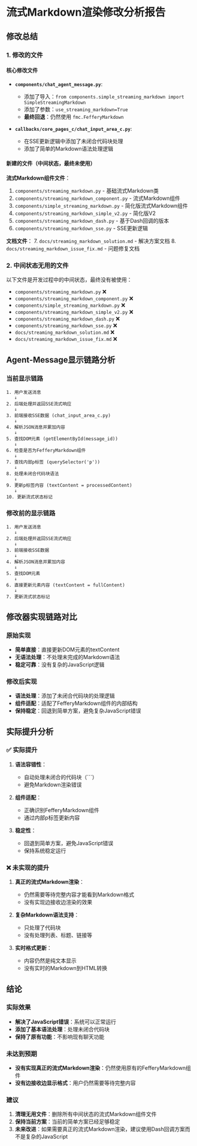 # 流式Markdown渲染修改分析报告

## 修改总结

### 1. 修改的文件

#### 核心修改文件
- **`components/chat_agent_message.py`**: 
  - 添加了导入：`from components.simple_streaming_markdown import SimpleStreamingMarkdown`
  - 添加了参数：`use_streaming_markdown=True`
  - **最终回退**：仍然使用 `fmc.FefferyMarkdown`

- **`callbacks/core_pages_c/chat_input_area_c.py`**:
  - 在SSE更新逻辑中添加了未闭合代码块处理
  - 添加了简单的Markdown语法处理逻辑

#### 新建的文件（中间状态，最终未使用）

**流式Markdown组件文件**：
1. `components/streaming_markdown.py` - 基础流式Markdown类
2. `components/streaming_markdown_component.py` - 流式Markdown组件
3. `components/simple_streaming_markdown.py` - 简化版流式Markdown组件
4. `components/streaming_markdown_simple_v2.py` - 简化版V2
5. `components/streaming_markdown_dash.py` - 基于Dash回调的版本
6. `components/streaming_markdown_sse.py` - SSE更新逻辑

**文档文件**：
7. `docs/streaming_markdown_solution.md` - 解决方案文档
8. `docs/streaming_markdown_issue_fix.md` - 问题修复文档

### 2. 中间状态无用的文件

以下文件是开发过程中的中间状态，最终没有被使用：

- `components/streaming_markdown.py` ❌
- `components/streaming_markdown_component.py` ❌
- `components/simple_streaming_markdown.py` ❌
- `components/streaming_markdown_simple_v2.py` ❌
- `components/streaming_markdown_dash.py` ❌
- `components/streaming_markdown_sse.py` ❌
- `docs/streaming_markdown_solution.md` ❌
- `docs/streaming_markdown_issue_fix.md` ❌

## Agent-Message显示链路分析

### 当前显示链路

```
1. 用户发送消息
   ↓
2. 后端处理并返回SSE流式响应
   ↓
3. 前端接收SSE数据 (chat_input_area_c.py)
   ↓
4. 解析JSON消息并累加内容
   ↓
5. 查找DOM元素 (getElementById(message_id))
   ↓
6. 检查是否为FefferyMarkdown组件
   ↓
7. 查找内部p标签 (querySelector('p'))
   ↓
8. 处理未闭合代码块语法
   ↓
9. 更新p标签内容 (textContent = processedContent)
   ↓
10. 更新流式状态标记
```

### 修改前的显示链路

```
1. 用户发送消息
   ↓
2. 后端处理并返回SSE流式响应
   ↓
3. 前端接收SSE数据
   ↓
4. 解析JSON消息并累加内容
   ↓
5. 查找DOM元素
   ↓
6. 直接更新元素内容 (textContent = fullContent)
   ↓
7. 更新流式状态标记
```

## 修改器实现链路对比

### 原始实现
- **简单直接**：直接更新DOM元素的textContent
- **无语法处理**：不处理未完成的Markdown语法
- **稳定可靠**：没有复杂的JavaScript逻辑

### 修改后实现
- **语法处理**：添加了未闭合代码块的处理逻辑
- **组件适配**：适配了FefferyMarkdown组件的内部结构
- **保持稳定**：回退到简单方案，避免复杂JavaScript错误

## 实际提升分析

### ✅ 实际提升

1. **语法容错性**：
   - 自动处理未闭合的代码块（```）
   - 避免Markdown渲染错误

2. **组件适配**：
   - 正确识别FefferyMarkdown组件
   - 通过内部p标签更新内容

3. **稳定性**：
   - 回退到简单方案，避免JavaScript错误
   - 保持系统稳定运行

### ❌ 未实现的提升

1. **真正的流式Markdown渲染**：
   - 仍然需要等待完整内容才能看到Markdown格式
   - 没有实现边接收边渲染的效果

2. **复杂Markdown语法支持**：
   - 只处理了代码块
   - 没有处理列表、标题、链接等

3. **实时格式更新**：
   - 内容仍然是纯文本显示
   - 没有实时的Markdown到HTML转换

## 结论

### 实际效果
- **解决了JavaScript错误**：系统可以正常运行
- **添加了基本语法处理**：处理未闭合代码块
- **保持了原有功能**：不影响现有聊天功能

### 未达到预期
- **没有实现真正的流式Markdown渲染**：仍然使用原有的FefferyMarkdown组件
- **没有边接收边显示格式**：用户仍然需要等待完整内容

### 建议
1. **清理无用文件**：删除所有中间状态的流式Markdown组件文件
2. **保持当前方案**：当前的简单方案已经足够稳定
3. **未来改进**：如果需要真正的流式Markdown渲染，建议使用Dash回调方案而不是复杂的JavaScript
